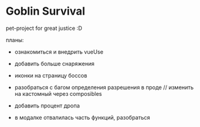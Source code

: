 # Goblin Survival

pet-project for great justice :D

​планы:

- ознакомиться и внедрить vueUse

- добавить больше снаряжения
- иконки на страницу боссов
- разобраться с багом определения разрешения в проде // изменить на кастомный через composibles
- добавить процент дропа
- в модалке отвалилась часть функций, разобраться
